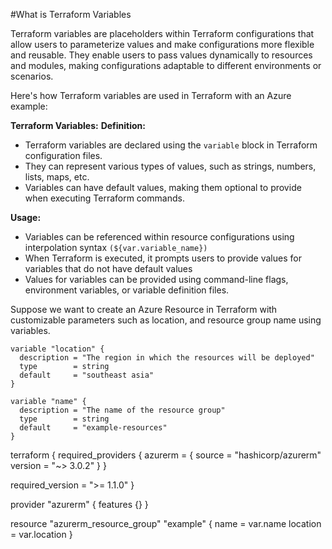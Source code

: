 #What is Terraform Variables

Terraform variables are placeholders within Terraform configurations that allow users to parameterize values and make configurations more flexible and reusable. They enable users to pass values dynamically to resources and modules, making configurations adaptable to different environments or scenarios.

Here's how Terraform variables are used in Terraform with an Azure example:

**Terraform Variables:**
**Definition:**

- Terraform variables are declared using the `variable` block in Terraform configuration files.
- They can represent various types of values, such as strings, numbers, lists, maps, etc.
- Variables can have default values, making them optional to provide when executing Terraform commands.

**Usage:**

- Variables can be referenced within resource configurations using interpolation syntax `(${var.variable_name})`
- When Terraform is executed, it prompts users to provide values for variables that do not have default values
- Values for variables can be provided using command-line flags, environment variables, or variable definition files.

Suppose we want to create an Azure Resource in Terraform with customizable parameters such as location, and resource group name using variables.

```
variable "location" {
  description = "The region in which the resources will be deployed"
  type        = string
  default     = "southeast asia"
}

variable "name" {
  description = "The name of the resource group"
  type        = string
  default     = "example-resources"
}

```
terraform {
  required_providers {
    azurerm = {
      source  = "hashicorp/azurerm"
      version = "~> 3.0.2"
    }
  }

  required_version = ">= 1.1.0"
}

provider "azurerm" {
  features {}
}

resource "azurerm_resource_group" "example" {
  name     = var.name
  location = var.location
}
```

```